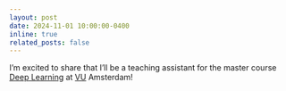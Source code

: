 ```yaml
---
layout: post
date: 2024-11-01 10:00:00-0400
inline: true
related_posts: false
---
```


I’m excited to share that I’ll be a teaching assistant for the master course <a href="https://studiegids.vu.nl/en/courses/2024-2025/XM_0083#/">Deep Learning</a> at <a href="https://vu.nl/en">VU</a> Amsterdam!